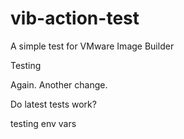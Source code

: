 # vib-action-test
A simple test for VMware Image Builder

Testing

Again. Another change.

Do latest tests work?

testing env vars
